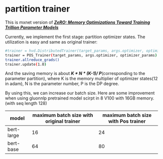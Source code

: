 
# partition trainer

This is mxnet version of [***ZeRO: Memory Optimizations Toward Training Trillion
Parameter Models***](https://arxiv.org/pdf/1910.02054.pdf)

Currently, we implement the first stage: partition optimizer states. The utilization is easy
and same as original trainer:

```bash
#trainer = hvd.DistributedTrainer(target_params, args.optimizer, optimizer_params)
trainer = POS_Trainer(target_params, args.optimizer, optimizer_params)
trainer.allreduce_grads()
trainer.update(1.0)
```

And the saving memory is about ***K * N * (K-1)/ P***(corresponding to the parameter partition), where K is the memory
multiplier of optimizer states(12 in adam), N is the parameter number, P is the DP degree.

By using this, we can increase our batch size. Here are some improvement when using gluonnlp 
pretrained model scirpt in 8 V100 with 16GB memory. (with seq length 128)

| model    | maximum batch size with original trainer | maximum batch size with Pos trainer |
|---------|---------------------------------|---------------------------|
| bert-large | 16 | 24 |
| bert-base | 64 | 80 |


